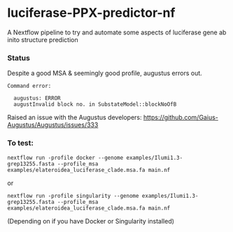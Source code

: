 # luciferase-PPX-predictor-nf
A Nextflow pipeline to try and automate some aspects of luciferase gene ab inito structure prediction

### Status
Despite a good MSA & seemingly good profile, augustus errors out.
```
Command error:
  
  augustus: ERROR
  augustInvalid block no. in SubstateModel::blockNoOfB
```
Raised an issue with the Augustus developers: https://github.com/Gaius-Augustus/Augustus/issues/333

### To test:

```
nextflow run -profile docker --genome examples/Ilumi1.3-grep13255.fasta --profile_msa examples/elateroidea_luciferase_clade.msa.fa main.nf
```
or
```
nextflow run -profile singularity --genome examples/Ilumi1.3-grep13255.fasta --profile_msa examples/elateroidea_luciferase_clade.msa.fa main.nf
```

(Depending on if you have Docker or Singularity installed)
